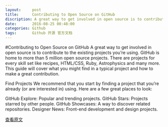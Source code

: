 ```yaml
---
layout:     post
title:      Contributing to Open Source on GitHub
discription: A great way to get involved in open source is to contribute to the existing projects you’re using. GitHub is home to more than 5 million open source projects. There are projects for every skill set like recipes, HTML/CSS, Ruby, Astrophysics and many more. This guide will cover what you might find in a typical project and how to make a great contribution.
date:       2016-08-25 00:48:00
categories: Github
tags:       Github 开源 官方文档
---
```



#Contributing to Open Source on GitHub
A great way to get involved in open source is to contribute to the existing projects you’re using. GitHub is home to more than 5 million open source projects. There are projects for every skill set like recipes, HTML/CSS, Ruby, Astrophysics and many more. This guide will cover what you might find in a typical project and how to make a great contribution.

Find Projects
We recommend that you start by finding a project that you’re already (or are interested in) using. Here are a few great places to look:

GitHub Explore: Popular and trending projects.
GitHub Stars: Projects starred by other people.
GitHub Showcases: A way to discover related repositories.
Designer News: Front-end development and design projects.

[查看原文](https://guides.github.com/activities/contributing-to-open-source/)